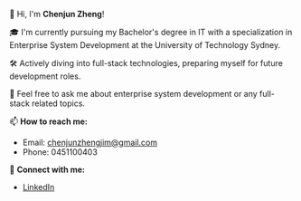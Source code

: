 👋 Hi, I'm **Chenjun Zheng**!

🎓 I'm currently pursuing my Bachelor's degree in IT with a specialization in Enterprise System Development at the University of Technology Sydney.

🛠️ Actively diving into full-stack technologies, preparing myself for future development roles.

💬 Feel free to ask me about enterprise system development or any full-stack related topics.

📫 **How to reach me:**
- Email: chenjunzhengjim@gmail.com
- Phone: 0451100403

🔗 **Connect with me:**
- [LinkedIn](https://www.linkedin.com/in/jm-zheng-30878728a/)
